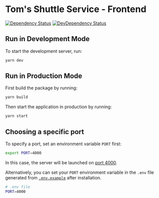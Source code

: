 # Tom's Shuttle Service - Frontend

[![Dependency Status](https://david-dm.org/vikr01/toms-shuttles/status.svg?path=packages/frontend)](https://david-dm.org/vikr01/toms-shuttles?path=packages/frontend)
[![DevDependency Status](https://david-dm.org/vikr01/toms-shuttles/dev-status.svg?path=packages/frontend)](https://david-dm.org/vikr01/toms-shuttles?path=packages/frontend&type=dev)

## Run in Development Mode

To start the development server, run:

```bash
yarn dev
```

## Run in Production Mode

First build the package by running:

```bash
yarn build
```

Then start the application in production by running:

```bash
yarn start
```

## Choosing a specific port

To specify a port, set an environment variable `PORT` first:

```bash
export PORT=4000
```

In this case, the server will be launched on [port 4000](http://localhost:3000).

Alternatively, you can set your `PORT` environment variable in the `.env` file generated from [`.env.example`](./.env.example) after installation.

```bash
# .env file
PORT=4000
```
